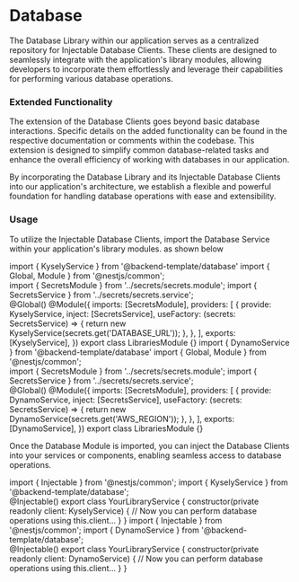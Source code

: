# Database

The Database Library within our application serves as a centralized repository for Injectable Database Clients.
These clients are designed to seamlessly integrate with the application's library modules, allowing developers to incorporate them effortlessly and leverage their capabilities for performing various database operations.

### Extended Functionality

The extension of the Database Clients goes beyond basic database interactions. 
Specific details on the added functionality can be found in the respective documentation or comments within the codebase. 
This extension is designed to simplify common database-related tasks and enhance the overall efficiency of working with databases in our application.

By incorporating the Database Library and its Injectable Database Clients into our application's architecture, we establish a flexible and powerful foundation for handling database operations with ease and extensibility.

### Usage

To utilize the Injectable Database Clients, import the Database Service within your application's library modules. as shown below

<tabs group='database-service'>
<tab title="Kysely" group-key='kysely'>
<code-block lang='typescript'>
import { KyselyService } from '@backend-template/database'
import { Global, Module } from '@nestjs/common';
<br/>
import { SecretsModule } from '../secrets/secrets.module';
import { SecretsService } from '../secrets/secrets.service';
<br/>
@Global()
@Module({
  imports: [SecretsModule],
  providers: [
    {
      provide: KyselyService,
      inject: [SecretsService],
      useFactory: (secrets: SecretsService) => {
        return new KyselyService(secrets.get('DATABASE_URL'));
      },
    },
  ],
  exports: [KyselyService],
})
export class LibrariesModule {}
</code-block>
</tab>
<tab title="Dynamodb" group-key='dynamo'>
<code-block lang='typescript'>
import { DynamoService } from '@backend-template/database'
import { Global, Module } from '@nestjs/common';
<br/>
import { SecretsModule } from '../secrets/secrets.module';
import { SecretsService } from '../secrets/secrets.service';
<br/>
@Global()
@Module({
  imports: [SecretsModule],
  providers: [
    {
      provide: DynamoService,
      inject: [SecretsService],
      useFactory: (secrets: SecretsService) => {
        return new DynamoService(secrets.get('AWS_REGION'));
      },
    },
  ],
  exports: [DynamoService],
})
export class LibrariesModule {}
</code-block>
</tab>
</tabs>

Once the Database Module is imported, you can inject the Database Clients into your services or components, enabling seamless access to database operations.

<tabs group='database-service'>
<tab title="Kysely" group-key='kysely'>
<code-block lang='typescript'>
import { Injectable } from '@nestjs/common';
import { KyselyService } from '@backend-template/database';
<br/>
@Injectable()
export class YourLibraryService {
    constructor(private readonly client: KyselyService) {
        // Now you can perform database operations using this.client...
    }
}
</code-block>
</tab>
<tab title="Dynamodb" group-key='dynamo'>
<code-block lang='typescript'>
import { Injectable } from '@nestjs/common';
import { DynamoService } from '@backend-template/database';
<br/>
@Injectable()
export class YourLibraryService {
    constructor(private readonly client: DynamoService) {
        // Now you can perform database operations using this.client...
    }
}
</code-block>
</tab>
</tabs>

